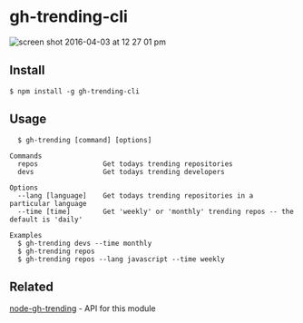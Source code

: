 # gh-trending-cli

![screen shot 2016-04-03 at 12 27 01 pm](https://cloud.githubusercontent.com/assets/7670539/14233785/8ef60fc0-f997-11e5-9200-1f397a30a612.png)

## Install

```
$ npm install -g gh-trending-cli
```

## Usage

```
  $ gh-trending [command] [options]

Commands
  repos                Get todays trending repositories
  devs                 Get todays trending developers

Options
  --lang [language]    Get todays trending repositories in a particular language
  --time [time]        Get 'weekly' or 'monthly' trending repos -- the default is 'daily'

Examples
  $ gh-trending devs --time monthly
  $ gh-trending repos
  $ gh-trending repos --lang javascript --time weekly
```

## Related

[node-gh-trending](https://github.com/bmacheski/node-gh-trending) - API for this module

